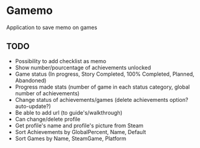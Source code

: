 # Gamemo
Application to save memo on games

## TODO
- Possibility to add checklist as memo
- Show number/pourcentage of achievements unlocked
- Game status (In progress, Story Completed, 100% Completed, Planned, Abandoned)
- Progress made stats (number of game in each status category, global number of achievements)
- Change status of achievements/games (delete achievements option? auto-update?)
- Be able to add url (to guide's/walkthrough)
- Can change/delete profile
- Get profile's name and profile's picture from Steam
- Sort Achievements by GlobalPercent, Name, Default
- Sort Games by Name, SteamGame, Platform